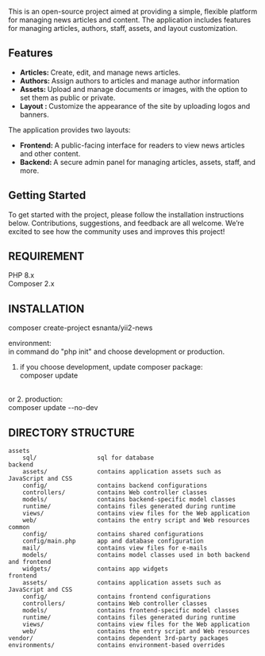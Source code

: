 <p>
  This is an open-source project aimed at providing a simple, flexible platform for managing news articles and content. The application includes features for managing articles, authors, staff, assets, and layout customization.
</p>
<h2>
  Features
</h2>
<ul>
  <li>
    <strong>
      Articles:
    </strong>
    Create, edit, and manage news articles.
  </li>
  <li>
    <strong>
      Authors:
    </strong>
    Assign authors to articles and manage author information
  </li>
  <li>
    <strong>
      Assets:
    </strong>
    Upload and manage documents or images, with the option to set them as public or private.
  </li>
  <li>
    <strong>
      Layout :
    </strong>
    Customize the appearance of the site by uploading logos and banners.
  </li>
</ul>
<p>
  The application provides two layouts:
</p>
<ul>
  <li>
    <strong>
      Frontend:
    </strong>
    A public-facing interface for readers to view news articles and other content.
  </li>
  <li>
    <strong>
      Backend:
    </strong>
    A secure admin panel for managing articles, assets, staff, and more.
  </li>
</ul>
<h2>
  Getting Started
</h2>
<p>
  To get started with the project, please follow the installation instructions below. Contributions, suggestions, and feedback are all welcome. We’re excited to see how the community uses and improves this project!
</p>

REQUIREMENT
-------------------
PHP 8.x <br>
Composer 2.x <br>

INSTALLATION
-------------------
composer create-project esnanta/yii2-news

environment:<br>
in command do "php init" and choose development or production.<br>
1. if you choose development, update composer package:<br>
composer update<br>
<br>
or 2. production:<br>
composer update --no-dev<br>


DIRECTORY STRUCTURE
-------------------

```
assets
    sql/                 sql for database
backend
    assets/              contains application assets such as JavaScript and CSS
    config/              contains backend configurations
    controllers/         contains Web controller classes
    models/              contains backend-specific model classes
    runtime/             contains files generated during runtime
    views/               contains view files for the Web application
    web/                 contains the entry script and Web resources
common
    config/              contains shared configurations
    config/main.php      app and database configuration
    mail/                contains view files for e-mails
    models/              contains model classes used in both backend and frontend
    widgets/             contains app widgets   
frontend
    assets/              contains application assets such as JavaScript and CSS
    config/              contains frontend configurations
    controllers/         contains Web controller classes
    models/              contains frontend-specific model classes
    runtime/             contains files generated during runtime
    views/               contains view files for the Web application
    web/                 contains the entry script and Web resources
vendor/                  contains dependent 3rd-party packages
environments/            contains environment-based overrides
```
